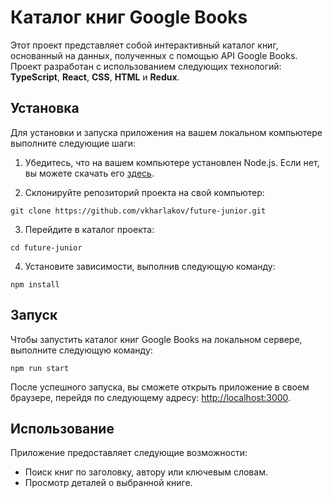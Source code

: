 # Каталог книг Google Books

Этот проект представляет собой интерактивный каталог книг, основанный на данных, полученных с помощью API Google Books. Проект разработан с использованием следующих технологий:
**TypeScript**, **React**, **CSS**, **HTML** и **Redux**.

## Установка

Для установки и запуска приложения на вашем локальном компьютере выполните следующие шаги:

1. Убедитесь, что на вашем компьютере установлен Node.js. Если нет, вы можете скачать его [здесь](https://nodejs.org/).

2. Склонируйте репозиторий проекта на свой компьютер:

`git clone https://github.com/vkharlakov/future-junior.git`

3. Перейдите в каталог проекта:

`cd future-junior`

4. Установите зависимости, выполнив следующую команду:

`npm install`

## Запуск

Чтобы запустить каталог книг Google Books на локальном сервере, выполните следующую команду:

`npm run start`

После успешного запуска, вы сможете открыть приложение в своем браузере, перейдя по следующему адресу: [http://localhost:3000](http://localhost:3000).

## Использование

Приложение предоставляет следующие возможности:

- Поиск книг по заголовку, автору или ключевым словам.
- Просмотр деталей о выбранной книге.
